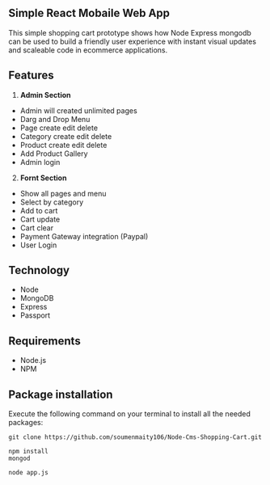 ## Simple React Mobaile Web App

This simple shopping cart prototype shows how Node Express mongodb can be used to build a friendly user experience with instant visual updates and scaleable code in ecommerce applications.

## Features
   1. **Admin Section**
   - Admin will created unlimited pages
   - Darg and Drop Menu
   - Page create edit delete
   - Category create edit delete
   - Product  create edit delete
   - Add Product Gallery
   - Admin login
   2. **Fornt  Section**
   - Show all pages and menu
   - Select by category
   - Add to cart
   - Cart update
   - Cart clear
   - Payment Gateway integration (Paypal)
   - User Login



## Technology
- Node
- MongoDB
- Express
- Passport

## Requirements
- Node.js
- NPM

## Package installation
Execute the following command on your terminal to install all the needed packages:
```
git clone https://github.com/soumenmaity106/Node-Cms-Shopping-Cart.git

npm install
mongod

node app.js

```